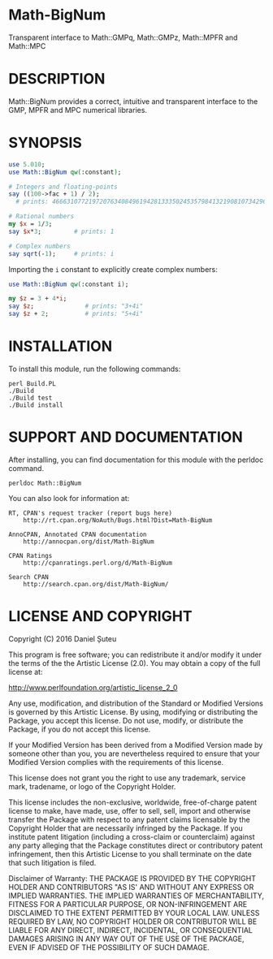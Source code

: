 # Math-BigNum

Transparent interface to Math::GMPq, Math::GMPz, Math::MPFR and Math::MPC

# DESCRIPTION

Math::BigNum provides a correct, intuitive and transparent interface to the GMP, MPFR and MPC numerical libraries.

# SYNOPSIS

```perl
use 5.010;
use Math::BigNum qw(:constant);

# Integers and floating-points
say ((100->fac + 1) / 2);
  # prints: 46663107721972076340849619428133350245357984132190810734296481947608799996614957804470731988078259143126848960413611879125592605458432000000000000000000000000.5

# Rational numbers
my $x = 1/3;
say $x*3;         # prints: 1

# Complex numbers
say sqrt(-1);     # prints: i
```

Importing the `i` constant to explicitly create complex numbers:

```perl
use Math::BigNum qw(:constant i);

my $z = 3 + 4*i;
say $z;              # prints: "3+4i"
say $z + 2;          # prints: "5+4i"
```

# INSTALLATION

To install this module, run the following commands:

    perl Build.PL
    ./Build
    ./Build test
    ./Build install

# SUPPORT AND DOCUMENTATION

After installing, you can find documentation for this module with the
perldoc command.

    perldoc Math::BigNum

You can also look for information at:

    RT, CPAN's request tracker (report bugs here)
        http://rt.cpan.org/NoAuth/Bugs.html?Dist=Math-BigNum

    AnnoCPAN, Annotated CPAN documentation
        http://annocpan.org/dist/Math-BigNum

    CPAN Ratings
        http://cpanratings.perl.org/d/Math-BigNum

    Search CPAN
        http://search.cpan.org/dist/Math-BigNum/


# LICENSE AND COPYRIGHT

Copyright (C) 2016 Daniel Șuteu

This program is free software; you can redistribute it and/or modify it
under the terms of the the Artistic License (2.0). You may obtain a
copy of the full license at:

http://www.perlfoundation.org/artistic_license_2_0

Any use, modification, and distribution of the Standard or Modified
Versions is governed by this Artistic License. By using, modifying or
distributing the Package, you accept this license. Do not use, modify,
or distribute the Package, if you do not accept this license.

If your Modified Version has been derived from a Modified Version made
by someone other than you, you are nevertheless required to ensure that
your Modified Version complies with the requirements of this license.

This license does not grant you the right to use any trademark, service
mark, tradename, or logo of the Copyright Holder.

This license includes the non-exclusive, worldwide, free-of-charge
patent license to make, have made, use, offer to sell, sell, import and
otherwise transfer the Package with respect to any patent claims
licensable by the Copyright Holder that are necessarily infringed by the
Package. If you institute patent litigation (including a cross-claim or
counterclaim) against any party alleging that the Package constitutes
direct or contributory patent infringement, then this Artistic License
to you shall terminate on the date that such litigation is filed.

Disclaimer of Warranty: THE PACKAGE IS PROVIDED BY THE COPYRIGHT HOLDER
AND CONTRIBUTORS "AS IS' AND WITHOUT ANY EXPRESS OR IMPLIED WARRANTIES.
THE IMPLIED WARRANTIES OF MERCHANTABILITY, FITNESS FOR A PARTICULAR
PURPOSE, OR NON-INFRINGEMENT ARE DISCLAIMED TO THE EXTENT PERMITTED BY
YOUR LOCAL LAW. UNLESS REQUIRED BY LAW, NO COPYRIGHT HOLDER OR
CONTRIBUTOR WILL BE LIABLE FOR ANY DIRECT, INDIRECT, INCIDENTAL, OR
CONSEQUENTIAL DAMAGES ARISING IN ANY WAY OUT OF THE USE OF THE PACKAGE,
EVEN IF ADVISED OF THE POSSIBILITY OF SUCH DAMAGE.
